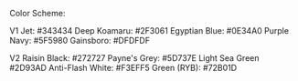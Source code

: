 Color Scheme:

V1
Jet: #343434
Deep Koamaru: #2F3061
Egyptian Blue: #0E34A0
Purple Navy: #5F5980
Gainsboro: #DFDFDF

V2
Raisin Black: #272727
Payne's Grey: #5D737E
Light Sea Green #2D93AD
Anti-Flash White: #F3EFF5
Green (RYB): #72B01D